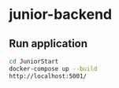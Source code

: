 # junior-backend

## Run application

``` bash
cd JuniorStart
docker-compose up --build
http://localhost:5001/
```
